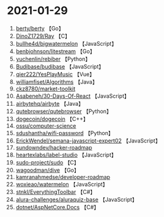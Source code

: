 # 2021-01-29

1. [berty/berty](https://github.com/berty/berty) 【Go】
2. [DinoZ1729/Ray](https://github.com/DinoZ1729/Ray) 【C】
3. [bullhe4d/bigwatermelon](https://github.com/bullhe4d/bigwatermelon) 【JavaScript】
4. [benbjohnson/litestream](https://github.com/benbjohnson/litestream) 【Go】
5. [yuchenlin/rebiber](https://github.com/yuchenlin/rebiber) 【Python】
6. [Budibase/budibase](https://github.com/Budibase/budibase) 【JavaScript】
7. [qier222/YesPlayMusic](https://github.com/qier222/YesPlayMusic) 【Vue】
8. [williamfiset/Algorithms](https://github.com/williamfiset/Algorithms) 【Java】
9. [ckz8780/market-toolkit](https://github.com/ckz8780/market-toolkit) 
10. [Asabeneh/30-Days-Of-React](https://github.com/Asabeneh/30-Days-Of-React) 【JavaScript】
11. [airbytehq/airbyte](https://github.com/airbytehq/airbyte) 【Java】
12. [qutebrowser/qutebrowser](https://github.com/qutebrowser/qutebrowser) 【Python】
13. [dogecoin/dogecoin](https://github.com/dogecoin/dogecoin) 【C++】
14. [ossu/computer-science](https://github.com/ossu/computer-science) 
15. [sdushantha/wifi-password](https://github.com/sdushantha/wifi-password) 【Python】
16. [ErickWendel/semana-javascript-expert02](https://github.com/ErickWendel/semana-javascript-expert02) 【JavaScript】
17. [sundowndev/hacker-roadmap](https://github.com/sundowndev/hacker-roadmap) 
18. [heartexlabs/label-studio](https://github.com/heartexlabs/label-studio) 【JavaScript】
19. [sudo-project/sudo](https://github.com/sudo-project/sudo) 【C】
20. [wagoodman/dive](https://github.com/wagoodman/dive) 【Go】
21. [kamranahmedse/developer-roadmap](https://github.com/kamranahmedse/developer-roadmap) 
22. [woxieao/watermelon](https://github.com/woxieao/watermelon) 【JavaScript】
23. [stnkl/EverythingToolbar](https://github.com/stnkl/EverythingToolbar) 【C#】
24. [alura-challenges/aluraquiz-base](https://github.com/alura-challenges/aluraquiz-base) 【JavaScript】
25. [dotnet/AspNetCore.Docs](https://github.com/dotnet/AspNetCore.Docs) 【C#】
